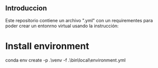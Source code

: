 ## Introduccion

Este repositorio contiene un archivo ".yml" con un requirementes para poder crear un entonrno virtual usando la instrucción:

# Install environment
conda env create -p .\venv -f .\bin\local\environment.yml

